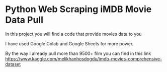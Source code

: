 # Python Web Scraping iMDB Movie Data Pull
In this project you will find a code that provide movies data to you

I have used Google Colab and Google Sheets for more power. 

By the way I already pull more than 9500+ film  you can find in this link https://www.kaggle.com/melikhanhosdogdu/imdb-movies-comprehensive-dataset
